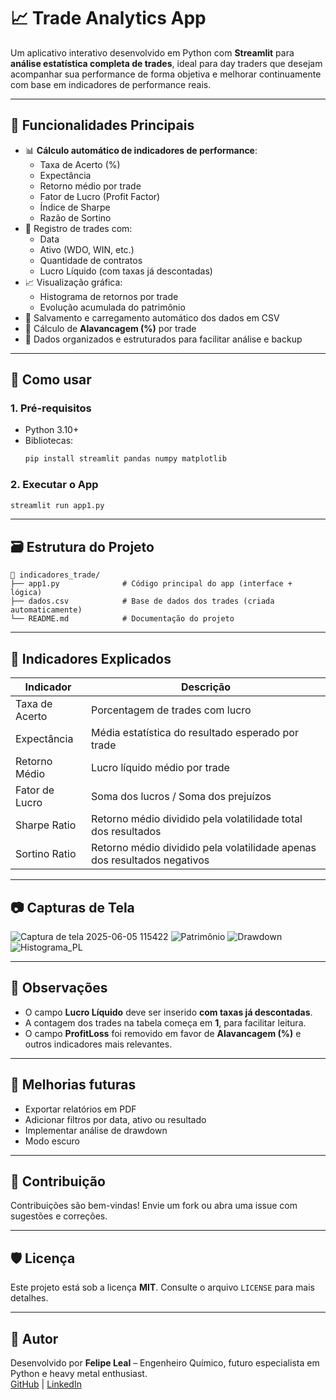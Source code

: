 
# 📈 Trade Analytics App

Um aplicativo interativo desenvolvido em Python com **Streamlit** para **análise estatística completa de trades**, ideal para day traders que desejam acompanhar sua performance de forma objetiva e melhorar continuamente com base em indicadores de performance reais.

---

## 🧠 Funcionalidades Principais

- 📊 **Cálculo automático de indicadores de performance**:
  - Taxa de Acerto (%)
  - Expectância
  - Retorno médio por trade
  - Fator de Lucro (Profit Factor)
  - Índice de Sharpe
  - Razão de Sortino
- 📅 Registro de trades com:
  - Data
  - Ativo (WDO, WIN, etc.)
  - Quantidade de contratos
  - Lucro Líquido (com taxas já descontadas)
- 📈 Visualização gráfica:
  - Histograma de retornos por trade
  - Evolução acumulada do patrimônio
- 📁 Salvamento e carregamento automático dos dados em CSV
- 🧮 Cálculo de **Alavancagem (%)** por trade
- 🔐 Dados organizados e estruturados para facilitar análise e backup

---

## 🚀 Como usar

### 1. Pré-requisitos

- Python 3.10+
- Bibliotecas:
  ```bash
  pip install streamlit pandas numpy matplotlib
  ```

### 2. Executar o App

```bash
streamlit run app1.py
```

---

## 🗃️ Estrutura do Projeto

```
📁 indicadores_trade/
├── app1.py              # Código principal do app (interface + lógica)
├── dados.csv            # Base de dados dos trades (criada automaticamente)
└── README.md            # Documentação do projeto
```

---

## 🧠 Indicadores Explicados

| Indicador         | Descrição                                                                 |
|------------------|---------------------------------------------------------------------------|
| Taxa de Acerto   | Porcentagem de trades com lucro                                           |
| Expectância      | Média estatística do resultado esperado por trade                         |
| Retorno Médio    | Lucro líquido médio por trade                                             |
| Fator de Lucro   | Soma dos lucros / Soma dos prejuízos                                      |
| Sharpe Ratio     | Retorno médio dividido pela volatilidade total dos resultados             |
| Sortino Ratio    | Retorno médio dividido pela volatilidade apenas dos resultados negativos  |

---

## 📷 Capturas de Tela


![Captura de tela 2025-06-05 115422](https://github.com/user-attachments/assets/024dae71-04af-4190-90aa-114f00149deb)
![Patrimônio](https://github.com/user-attachments/assets/a9de5f9f-ffe1-43a2-a79a-f69adfc07f01)
![Drawdown](https://github.com/user-attachments/assets/545b8dd6-51e6-4fb4-b302-607969ab2232)
![Histograma_PL](https://github.com/user-attachments/assets/78059a51-4deb-4704-9926-100c523affc4)


---

## 📌 Observações

- O campo **Lucro Líquido** deve ser inserido **com taxas já descontadas**.
- A contagem dos trades na tabela começa em **1**, para facilitar leitura.
- O campo **ProfitLoss** foi removido em favor de **Alavancagem (%)** e outros indicadores mais relevantes.

---

## 🧪 Melhorias futuras

- Exportar relatórios em PDF
- Adicionar filtros por data, ativo ou resultado
- Implementar análise de drawdown
- Modo escuro

---

## 🤝 Contribuição

Contribuições são bem-vindas! Envie um fork ou abra uma issue com sugestões e correções.

---

## 🛡️ Licença

Este projeto está sob a licença **MIT**. Consulte o arquivo `LICENSE` para mais detalhes.

---

## 🤘 Autor

Desenvolvido por **Felipe Leal** – Engenheiro Químico, futuro especialista em Python e heavy metal enthusiast.  
[GitHub](https://github.com/FelipeLeal92) | [LinkedIn](https://linkedin.com/in/seu-perfil)
